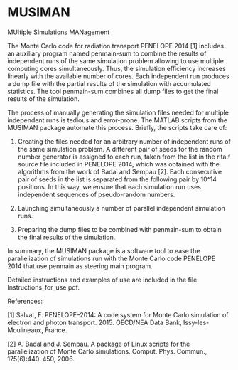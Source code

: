 # MUSIMAN
MUltiple SImulations MANagement

The Monte Carlo code for radiation transport PENELOPE 2014 [1] includes an auxiliary program named penmain-sum to combine the results of independent runs of the same simulation problem allowing to use multiple computing cores simultaneously. Thus, the simulation efficiency increases linearly with the available number of cores. Each independent run produces a dump file with the partial results of the simulation with accumulated statistics. The tool penmain-sum combines all dump files to get the final results of the simulation.

The process of manually generating the simulation files needed for multiple independent runs is tedious and error-prone. The MATLAB scripts from the MUSIMAN package automate this process. Briefly, the scripts take care of:

1. Creating the files needed for an arbitrary number of independent runs of the same simulation problem. A different pair of seeds for the random number generator is assigned to each run, taken from the list in the rita.f source file included in PENELOPE 2014, which was obtained with the algorithms from the work of Badal and Sempau [2]. Each consecutive pair of seeds in the list is separated from the following pair by 10^14 positions. In this way, we ensure that each simulation run uses independent sequences of pseudo-random numbers.

2. Launching simultaneously a number of parallel independent simulation runs.

3. Preparing the dump files to be combined with penmain-sum to obtain the final results of the simulation.

In summary, the MUSIMAN package is a software tool to ease the parallelization of simulations run with the Monte Carlo code PENELOPE 2014 that use penmain as steering main program. 

Detailed instructions and examples of use are included in the file Instructions_for_use.pdf.



References:

[1] Salvat, F. PENELOPE–2014: A code system for Monte Carlo simulation of electron and photon transport. 2015. OECD/NEA Data Bank, Issy-les-Moulineaux, France.

[2] A. Badal and J. Sempau. A package of Linux scripts for the parallelization of Monte Carlo simulations. Comput. Phys. Commun., 175(6):440–450, 2006.
